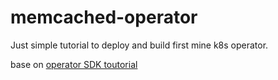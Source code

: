 # memcached-operator

Just simple tutorial to deploy and build first mine k8s operator.

base on [operator SDK toutorial](https://sdk.operatorframework.io/docs/building-operators/golang/quickstart/)
